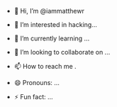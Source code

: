 - 👋 Hi, I’m @iammatthewr
- 👀 I’m interested in hacking...
- 🌱 I’m currently learning ...
- 💞️ I’m looking to collaborate on ...
- 📫 How to reach me .
  
- 😄 Pronouns: ...
- ⚡ Fun fact: ...

<!---
iammatthewr/iammatthewr is a ✨ special ✨ repository because its `README.md` (this file) appears on your GitHub profile.
You can click the Preview link to take a look at your changes.
--->
